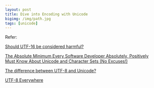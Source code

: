 ```yaml
---
layout: post
title: Dive into Encoding with Unicode
bigimg: /img/path.jpg
tags: [unicode]
---
```










Refer: 

[Should UTF-16 be considered harmful?](https://softwareengineering.stackexchange.com/questions/102205/should-utf-16-be-considered-harmful)

[The Absolute Minimum Every Software Developer Absolutely, Positively Must Know About Unicode and Character Sets (No Excuses!)](https://www.joelonsoftware.com/2003/10/08/the-absolute-minimum-every-software-developer-absolutely-positively-must-know-about-unicode-and-character-sets-no-excuses/)

[The difference between UTF-8 and Unicode?](http://www.polylab.dk/utf8-vs-unicode.html)

[UTF-8 Everywhere](http://utf8everywhere.org/)